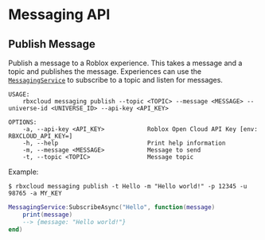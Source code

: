 # Messaging API

## Publish Message
Publish a message to a Roblox experience. This takes a message and a topic and publishes the message. Experiences can use the [`MessagingService`](https://create.roblox.com/docs/reference/engine/classes/MessagingService) to subscribe to a topic and listen for messages.
```
USAGE:
    rbxcloud messaging publish --topic <TOPIC> --message <MESSAGE> --universe-id <UNIVERSE_ID> --api-key <API_KEY>

OPTIONS:
    -a, --api-key <API_KEY>            Roblox Open Cloud API Key [env: RBXCLOUD_API_KEY=]
    -h, --help                         Print help information
    -m, --message <MESSAGE>            Message to send
    -t, --topic <TOPIC>                Message topic
```

Example:
```
$ rbxcloud messaging publish -t Hello -m "Hello world!" -p 12345 -u 98765 -a MY_KEY
```
```lua
MessagingService:SubscribeAsync("Hello", function(message)
	print(message)
	--> {message: "Hello world!"}
end)
```